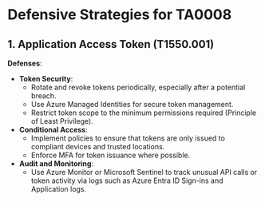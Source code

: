 # Defensive Strategies for TA0008

## **1. Application Access Token (T1550.001)**

**Defenses**:

* **Token Security**:
  * Rotate and revoke tokens periodically, especially after a potential breach.
  * Use Azure Managed Identities for secure token management.
  * Restrict token scope to the minimum permissions required (Principle of Least Privilege).
* **Conditional Access**:
  * Implement policies to ensure that tokens are only issued to compliant devices and trusted locations.
  * Enforce MFA for token issuance where possible.
* **Audit and Monitoring**:
  * Use Azure Monitor or Microsoft Sentinel to track unusual API calls or token activity via logs such as Azure Entra ID Sign-ins and Application logs.
